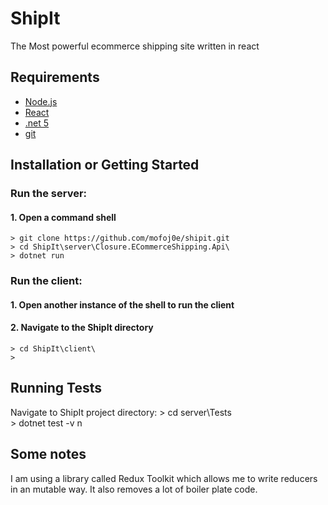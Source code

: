 # ShipIt

The Most powerful ecommerce shipping site written in react

## Requirements

+ [Node.js](https://nodejs.org/)
+ [React](https://facebook.github.io/react/)
+ [.net 5](https://dotnet.microsoft.com/download/dotnet/5.0)
+ [git](https://git-scm.com/downloads)

## Installation or Getting Started

### Run the server:
#### 1. Open a command shell
    > git clone https://github.com/mofoj0e/shipit.git
    > cd ShipIt\server\Closure.ECommerceShipping.Api\
    > dotnet run

### Run the client:
#### 1. Open another instance of the shell to run the client
#### 2. Navigate to the ShipIt directory
    > cd ShipIt\client\
    >

## Running Tests

Navigate to ShipIt project directory:
    > cd server\Tests\
    > dotnet test -v n

## Some notes

I am using a library called Redux Toolkit which allows me to write reducers in an mutable way. It also removes a lot of boiler plate code.